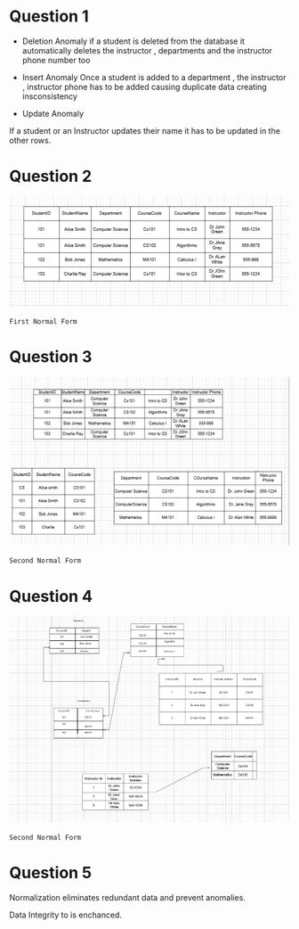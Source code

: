 # Question 1
- Deletion Anomaly
if a student is deleted from the database it automatically deletes the instructor , departments and the instructor phone number too


- Insert Anomaly
Once a student is added to a department , the instructor , instructor phone has to be added causing duplicate data creating insconsistency


- Update Anomaly

If a student or an Instructor updates their name it has to be updated in the other rows.


# Question  2 

<img src = "1NF.PNG" alt="First Normal Form">

`First Normal Form`


# Question 3

<img src = "2NF.PNG" alt="First Normal Form">

`Second Normal Form`


# Question 4

<img src = "3NF-image.PNG" alt="First Normal Form">

`Second Normal Form`


# Question 5

Normalization eliminates redundant data and prevent anomalies.

Data Integrity to is enchanced.